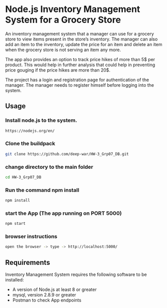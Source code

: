 # Node.js Inventory Management System for a Grocery Store
An inventory management system that a manager can use for a grocery store to view items present in the store’s inventory. The manager can also add an item to the inventory, update the price for an item and delete an item when the grocery store is not serving an item any more. 

The app also provides an option to track price hikes of more than 5$ per product. This would help in further analysis that could help in preventing price gouging if the price hikes are more than 20$.

The project has a login and registration page for authentication of the manager. The manager needs to register himself before logging into the system.

## Usage

### Install node.js to the system.
```sh
https://nodejs.org/en/
```

### Clone the buildpack
```sh
git clone https://github.com/deep-war/HW-3_Grp07_DB.git
```

### change directory to the main folder
```sh
cd HW-3_Grp07_DB
```

### Run the command npm install
```sh
npm install
```

### start the App (The app running on PORT 5000)
```sh
npm start
```

### browser instructions 
```sh
open the browser -> type -> http://localhost:5000/
```
  
## Requirements
Inventory Management System requires the following software to be installed:

* A version of Node.js at least 8 or greater
* mysql, version 2.8.9 or greater
* Postman to check App endpoints 